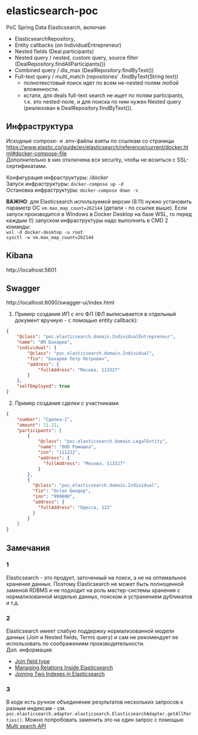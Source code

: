 # elasticsearch-poc
PoC Spring Data Elasticsearch, включая:
- ElasticsearchRepository,
- Entity callbacks (on IndividualEntrepreneur)
- Nested fields (Deal.participants)
- Nested query / nested, custom query, source filter (DealRepository.findAllParticipants())
- Combined query / dis_max (DealRepository.findByText())
- Full-text query / multi_match (repositories' .findByText(String text))
  - полнотекстовый поиск идет по всем не-nested полям любой вложенности.
  - кстати, для deals full-text search не ищет по полям participants, т.к. это nested-поле,
и для поиска по ним нужен Nested query (реализован в DealRepository.findByText()).

## Инфраструктура
Исходные compose- и .env-файлы взяты по ссылкам со страницы https://www.elastic.co/guide/en/elasticsearch/reference/current/docker.html#docker-compose-file <br/>
Дополнительно в них отключена вся security, чтобы не возиться с SSL-сертификатами.

Конфигурация инфраструктуры: _/docker <br>_
Запуск инфраструктуры: `docker-compose up -d` <br>
Остановка инфраструктуры: `docker-compose down -v` <br>

**ВАЖНО**: для Elasticsearch используемой версии (8.11) нужно установить параметр ОС `vm.max_map_count=262144` (детали - по ссылке выше).
Если запуск производится в Windows в Docker Desktop на базе WSL, то перед каждым (!) запуском
инфраструктуры надо выполнить в CMD 2 команды: <br>
`wsl -d docker-desktop -u root` <br>
`sysctl -w vm.max_map_count=262144` <br>

## Kibana
http://localhost:5601

## Swagger
http://localhost:8090/swagger-ui/index.html

1. Пример создания ИП с его ФЛ (ФЛ выписывается в отдельный документ вручную - с помощью entity callback):
```json
{
    "@class": "poc.elasticsearch.domain.IndividualEntrepreneur",
    "name": "ИП Бахарев",
    "individual": {
        "@class": "poc.elasticsearch.domain.Individual",
        "fio": "Бахарев Петр Петрович",
        "address": {
            "fullAddress": "Москва, 113327"
        }
    },
    "selfEmployed": true
}
```

2. Пример создания сделки с участниками
```json
{
    "number": "Сделка-1",
    "amount": 11.22,
    "participants": [
        {
            "@class": "poc.elasticsearch.domain.LegalEntity",
            "name": "ООО Ромашка",
            "inn": "111222",
            "address": {
              "fullAddress": "Москва, 113327"
            }
        },
        {
          "@class": "poc.elasticsearch.domain.Individual",
          "fio": "Остап Бендер",
          "inn": "999000",
          "address": {
            "fullAddress": "Одесса, 123"
          }
        }
    ]
}
```

## Замечания
### 1
Elasticsearch - это продукт, заточенный на поиск, а не на оптимальное хранение данных.
Поэтому Elasticsearch не может быть полноценной заменой RDBMS и не подходит на
роль мастер-системы хранения с нормализованной моделью данных, поиском и устранением дубликатов и т.д.
### 2
Elasticsearch имеет слабую поддержку нормализованной модели данных
(Join и Nested fields, Terms query) и сам не рекомендует ее использовать по соображениям производительности. <br/>
Доп. информация:
- [Join field type](https://www.elastic.co/guide/en/elasticsearch/reference/current/parent-join.html)
- [Managing Relations Inside Elasticsearch](https://www.elastic.co/blog/managing-relations-inside-elasticsearch)
- [Joining Two Indexes in Elasticsearch](https://opster.com/guides/elasticsearch/search-apis/elasticsearch-join-two-indexes/)

### 3
В коде есть ручное объединение результатов нескольких запросов к разным индексам - см.
`poc.elasticsearch.adapter.elasticsearch.ElasticsearchAdapter.getAllParties()`.
Можно попробовать заменить это на один запрос с помощью [Multi search API](https://www.elastic.co/guide/en/elasticsearch/reference/current/search-multi-search.html)